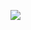 ![](https://media.githubusercontent.com/media/dyzz/dyzz.github.io/master/images/ProfessionDruidHuman.png)